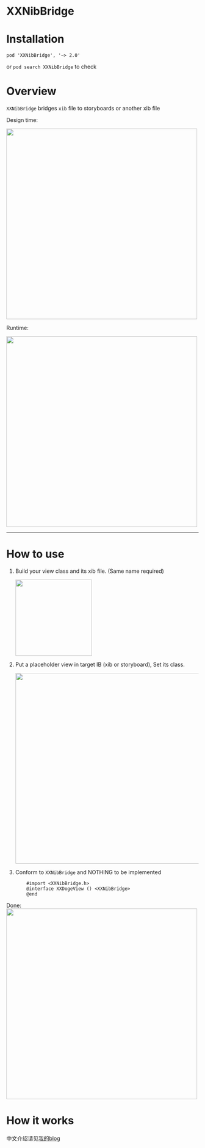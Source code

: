 XXNibBridge
===========

# Installation  

`pod 'XXNibBridge', '~> 2.0'`

or `pod search XXNibBridge` to check

# Overview

`XXNibBridge` bridges `xib` file to storyboards or another xib file  

Design time:  

<img src="http://ww2.sinaimg.cn/large/51530583gw1ehzgklik42j20m80go0ua.jpg" height="500" />

Runtime:  

<img src="http://ww3.sinaimg.cn/large/51530583gw1ehzgoiqfkfj20hs0qo75u.jpg" height="500" />

-----

# How to use

1. Build your view class and its xib file. (Same name required)  

    <img src="http://ww3.sinaimg.cn/large/51530583gw1ei03dn8rq8j206g036q2z.jpg" height="200" />

2. Put a placeholder view in target IB (xib or storyboard), Set its class.  

    <img src="http://ww1.sinaimg.cn/large/51530583gw1ei03b0vuzmj20z40a6q4e.jpg" width="500" />  
    
3. Conform to `XXNibBridge` and NOTHING to be implemented  

    ``` objc
        #import <XXNibBridge.h>
        @interface XXDogeView () <XXNibBridge>
        @end
    ```
    
Done:  
    <img src="http://ww4.sinaimg.cn/large/51530583gw1ei03g01mmej20ga07sjrt.jpg" width="500" />

# How it works

中文介绍请见[我的blog](http://blog.sunnyxx.com/2014/07/01/ios_ib_bridge/)
